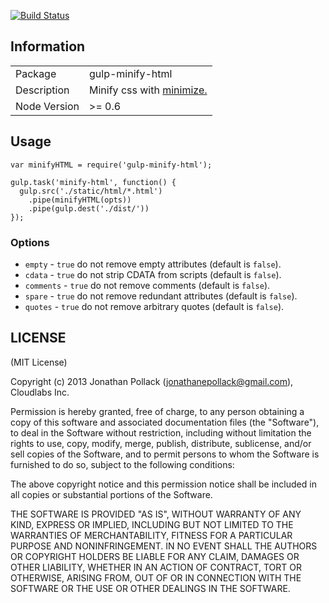 [![Build Status](https://travis-ci.org/jonathanepollack/gulp-minify-html.png?branch=master)](https://travis-ci.org/jonathanepollack/gulp-minify-html)
## Information

<table>
<tr> 
<td>Package</td><td>gulp-minify-html</td>
</tr>
<tr>
<td>Description</td>
<td>Minify css with <a href="https://github.com/Moveo/minimize">minimize.</a></td>
</tr>
<tr>
<td>Node Version</td>
<td>>= 0.6</td>
</tr>
</table>

## Usage

```
var minifyHTML = require('gulp-minify-html');

gulp.task('minify-html', function() {
  gulp.src('./static/html/*.html')
    .pipe(minifyHTML(opts))
    .pipe(gulp.dest('./dist/'))
});
```
### Options
* `empty` - `true` do not remove empty attributes (default is `false`).
* `cdata` - `true` do not strip CDATA from scripts (default is `false`).
* `comments` - `true` do not remove comments (default is `false`).
* `spare` - `true` do not remove redundant attributes (default is `false`).
* `quotes` - `true` do not remove arbitrary quotes (default is `false`).


## LICENSE

(MIT License)

Copyright (c) 2013 Jonathan Pollack (<jonathanepollack@gmail.com>), Cloudlabs Inc.

Permission is hereby granted, free of charge, to any person obtaining
a copy of this software and associated documentation files (the
"Software"), to deal in the Software without restriction, including
without limitation the rights to use, copy, modify, merge, publish,
distribute, sublicense, and/or sell copies of the Software, and to
permit persons to whom the Software is furnished to do so, subject to
the following conditions:

The above copyright notice and this permission notice shall be
included in all copies or substantial portions of the Software.

THE SOFTWARE IS PROVIDED "AS IS", WITHOUT WARRANTY OF ANY KIND,
EXPRESS OR IMPLIED, INCLUDING BUT NOT LIMITED TO THE WARRANTIES OF
MERCHANTABILITY, FITNESS FOR A PARTICULAR PURPOSE AND
NONINFRINGEMENT. IN NO EVENT SHALL THE AUTHORS OR COPYRIGHT HOLDERS BE
LIABLE FOR ANY CLAIM, DAMAGES OR OTHER LIABILITY, WHETHER IN AN ACTION
OF CONTRACT, TORT OR OTHERWISE, ARISING FROM, OUT OF OR IN CONNECTION
WITH THE SOFTWARE OR THE USE OR OTHER DEALINGS IN THE SOFTWARE.
